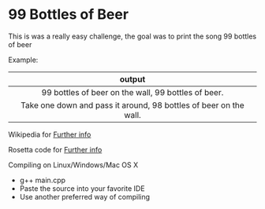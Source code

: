 # 99 Bottles of Beer

This is was a really easy challenge, 
the goal was to print the song 99 bottles of beer

Example:

| output |
|  :-:   |
| 99 bottles of beer on the wall, 99 bottles of beer. |
| Take one down and pass it around, 98 bottles of beer on the wall.|

Wikipedia for [Further info](https://en.wikipedia.org/wiki/99_Bottles_of_Beer)

Rosetta code for [Further info](http://rosettacode.org/wiki/99_Bottles_of_Beer)

Compiling on Linux/Windows/Mac OS X
  - g++ main.cpp
  - Paste the source into your favorite IDE
  - Use another preferred way of compiling

